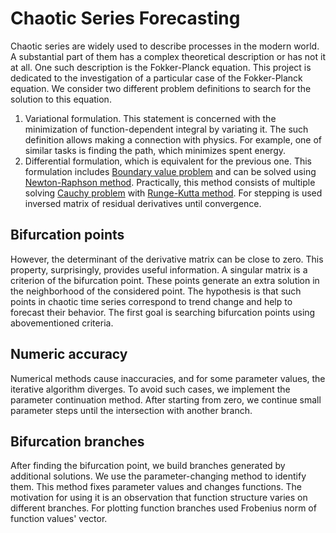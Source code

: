 # Chaotic Series Forecasting

Chaotic series are widely used to describe processes in the modern world. A substantial part of them has a complex theoretical description or has not it at all. One such description is the Fokker-Planck equation. This project is dedicated to the investigation of a particular case of the Fokker-Planck equation. We consider two different problem definitions to search for the solution to this equation.
1. Variational formulation. This statement is concerned with the minimization of function-dependent integral by variating it. The such definition allows making a connection with physics. For example, one of similar tasks is finding the path, which minimizes spent energy.
2. Differential formulation, which is equivalent for the previous one. This formulation includes [Boundary value problem](https://en.wikipedia.org/wiki/Boundary_value_problem) and can be solved using [Newton-Raphson method](https://en.wikipedia.org/wiki/Newton%27s_method). Practically, this method consists of multiple solving [Cauchy problem](https://en.wikipedia.org/wiki/Cauchy_problem#:~:text=A%20Cauchy%20problem%20in%20mathematics) with [Runge-Kutta method](https://en.wikipedia.org/wiki/Runge%E2%80%93Kutta_methods). For stepping is used inversed matrix of residual derivatives until convergence.

## Bifurcation points

However, the determinant of the derivative matrix can be close to zero. This property, surprisingly, provides useful information. A singular matrix is a criterion of the bifurcation point. These points generate an extra solution in the neighborhood of the considered point. The hypothesis is that such points in chaotic time series correspond to trend change and help to forecast their behavior. The first goal is searching bifurcation points using abovementioned criteria.

## Numeric accuracy

Numerical methods cause inaccuracies, and for some parameter values, the iterative algorithm diverges. To avoid such cases, we implement the parameter continuation method. After starting from zero, we continue small parameter steps until the intersection with another branch.

## Bifurcation branches

After finding the bifurcation point, we build branches generated by additional solutions. We use the parameter-changing method to identify them. This method fixes parameter values and changes functions. The motivation for using it is an observation that function structure varies on different branches. For plotting function branches used Frobenius norm of function values' vector.

